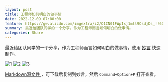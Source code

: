 ```yaml
---
layout: post
title: 工程师如何明白的做事情
date: 2022-12-09 07:00:00
feature: https://gw.alicdn.com/imgextra/i2/O1CN01FWpIxj1mll9OsdjDs_!!6000000004995-2-tps-2869-2019.png
summary: 最近给团队同学的一个分享，作为工程师而言如何明白的做事情。
categories: Share
---
```


最近给团队同学的一个分享，作为工程师而言如何明白的做事情，使用 <a href="https://github.com/tw93/MiaoYan" target="_blank">妙言</a> 快速制作。

![1](https://cdn.fliggy.com/upic/tug3BZ.jpeg)
![2](https://cdn.fliggy.com/upic/qDgApq.jpeg)
![3](https://cdn.fliggy.com/upic/1TugN3.jpeg)

<a href="../images/pdf/how-to-talk.md" target="_blank"> Markdown源文件 </a>，可下载后复制到妙言，然后 `Command+Option+P` 打开查看。
